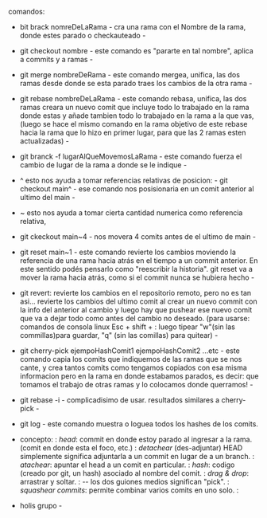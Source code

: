 comandos:

- bit brack nomreDeLaRama  - cra una rama con el Nombre de la rama, donde estes parado o checkauteado -

- git checkout nombre    - este comando es "pararte en tal nombre", aplica a commits y a ramas -

- git merge nombreDeRama  - este comando mergea, unifica, las dos ramas desde donde se esta parado traes los cambios de la otra rama -

- git rebase nombreDeLaRama  - este comando rebasa, unifica, las dos ramas creara un nuevo comit que incluye todo lo trabajado en la rama donde estas y añade tambien todo lo trabajado en la rama a la que vas, (luego se hace el mismo comando en la rama objetivo de este rebase hacia la rama que lo hizo en primer lugar, para que las 2 ramas esten actualizadas) -

- git branck -f lugarAlQueMovemosLaRama   - este comando fuerza el cambio de lugar de la rama a donde se le indique -

- ^ esto nos ayuda a tomar referencias relativas de posicion: - git checkout main^ - ese comando nos posisionaria en un comit anterior al ultimo del main -

- ~ esto nos ayuda a tomar cierta cantidad numerica como referencia relativa,
- git ckeckout main~4 - nos movera 4 comits antes de el ultimo de main -

- git reset main~1 - este comando  revierte los cambios moviendo la referencia de una rama hacia atrás en el tiempo a un commit anterior. En este sentido podés pensarlo como "reescribir la historia". git reset va a mover la rama hacia atrás, como si el commit nunca se hubiera hecho -

- git revert: revierte los cambios en el repositorio remoto, pero no es tan asi... revierte los cambios del ultimo comit al crear un nuevo commit con la info del anterior al cambio y luego hay que pushear ese nuevo comit que va a dejar todo como antes del cambio no deseado. (para usarse: comandos de consola linux  Esc + shift + :      luego tipear "w"(sin las commillas)para guardar, "q" (sin las comillas) para quitear) -

- git cherry-pick ejempoHashComit1 ejempoHashComit2 ...etc   - este comando capia los comits que indiquemos de las ramas que se nos cante, y crea tantos comits como tengamos copiados con esa misma informacion pero en la rama en donde estabamos parados, es decir: que tomamos el trabajo de otras ramas y lo colocamos donde querramos! -

- git rebase -i   - complicadisimo de usar. resultados similares a cherry-pick -

- git log   - este comando muestra o loguea todos los hashes de los comits.

- concepto:
          : *head*: commit en donde estoy parado al ingresar a la rama. (comit en donde esta el foco, etc.)
          : *detachear* (des-adjuntar) HEAD simplemente significa adjuntarla a un commit en lugar de a un branch.
          : *atachear*: apuntar el head a un comit en particular.
          : *hash*: codigo (creado por git, un hash) asociado al nombre del comit.
          : *drag & drop*: arrastrar y soltar.
          : *--* los dos guiones medios significan "pick".
          : *squashear commits*: permite combinar varios comits en uno solo.
          :


- holis grupo  -


